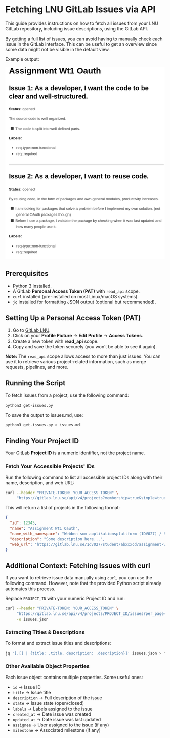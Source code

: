 # Fetching LNU GitLab Issues via API

This guide provides instructions on how to fetch all issues from your LNU GitLab repository, including issue descriptions, using the GitLab API.

By getting a full list of issues, you can avoid having to manually check each issue in the GitLab interface. This can be useful to get an overview since some data might not be visible in the default view.

Example output:

![Output Showcase](assets/output_showcase.png)

## Prerequisites
- Python 3 installed.
- A GitLab **Personal Access Token (PAT)** with `read_api` scope.
- `curl` installed (pre-installed on most Linux/macOS systems).
- `jq` installed for formatting JSON output (optional but recommended).

## Setting Up a Personal Access Token (PAT)
1. Go to [GitLab LNU](https://gitlab.lnu.se/).
2. Click on your **Profile Picture** → **Edit Profile** → **Access Tokens**.
3. Create a new token with **read_api** scope.
4. Copy and save the token securely (you won’t be able to see it again).

**Note:** The `read_api` scope allows access to more than just issues. You can use it to retrieve various project-related information, such as merge requests, pipelines, and more.

## Running the Script
To fetch issues from a project, use the following command:

```sh
python3 get-issues.py
```

To save the output to issues.md, use:

```sh
python3 get-issues.py > issues.md
```

## Finding Your Project ID

Your GitLab **Project ID** is a numeric identifier, not the project name.

### Fetch Your Accessible Projects' IDs
Run the following command to list all accessible project IDs along with their name, description, and web URL:

```sh
curl --header "PRIVATE-TOKEN: YOUR_ACCESS_TOKEN" \
     "https://gitlab.lnu.se/api/v4/projects?membership=true&simple=true" | jq '.[] | {id, name, name_with_namespace, description, web_url}'
```

This will return a list of projects in the following format:

```json
{
  "id": 12345,
  "name": "Assignment Wt1 Oauth",
  "name_with_namespace": "Webben som applikationsplattform (1DV027) / Student Projects / abxxxcd / Assignment Wt1 Oauth",
  "description": "Some description here...",
  "web_url": "https://gitlab.lnu.se/1dv027/student/abxxxcd/assignment-wt1-oauth"
}
```

## Additional Context: Fetching Issues with curl
If you want to retrieve issue data manually using `curl`, you can use the following command. However, note that the provided Python script already automates this process.

Replace `PROJECT_ID` with your numeric Project ID and run:

```sh
curl --header "PRIVATE-TOKEN: YOUR_ACCESS_TOKEN" \
     "https://gitlab.lnu.se/api/v4/projects/PROJECT_ID/issues?per_page=100" \
     -o issues.json
```

### Extracting Titles & Descriptions
To format and extract issue titles and descriptions:

```sh
jq '[.[] | {title: .title, description: .description}]' issues.json > formatted_issues.json
```

### Other Available Object Properties
Each issue object contains multiple properties. Some useful ones:

- `id` → Issue ID
- `title` → Issue title
- `description` → Full description of the issue
- `state` → Issue state (open/closed)
- `labels` → Labels assigned to the issue
- `created_at` → Date issue was created
- `updated_at` → Date issue was last updated
- `assignee` → User assigned to the issue (if any)
- `milestone` → Associated milestone (if any)


